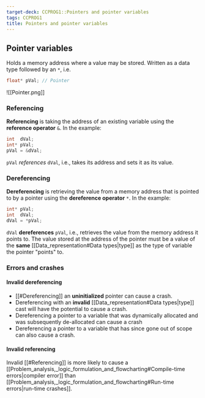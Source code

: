 ```yaml
---
target-deck: CCPROG1::Pointers and pointer variables
tags: CCPROG1
title: Pointers and pointer variables
---
```


## Pointer variables

Holds a memory address where a value may be stored.
Written as a data type followed by an `*`, i.e.
```c
float* pVal; // Pointer 
```
![[Pointer.png]]
<!--ID: 1695827832792-->

### Referencing

**Referencing** is taking the address of an existing variable using the **reference operator** `&`. In the example:
```c
int  dVal;
int* pVal;
pVal = &dVal;
```
`pVal` *references* `dVal`, i.e., takes its address and sets it as its value.
<!--ID: 1695827832796-->

### Dereferencing

**Dereferencing** is retrieving the value from a memory address that is pointed to by a pointer using the **dereference operator** `*`. In the example:
```c
int* pVal;
int  dVal;
dVal = *pVal;
```
`dVal` **dereferences** `pVal`, i.e., retrieves the value from the memory address it points to.
The value stored at the address of the pointer must be a value of the **same** [[Data_representation#Data types|type]] as the type of variable the pointer "points" to.
<!--ID: 1695827832802-->

### Errors and crashes

#### Invalid dereferencing

- [[#Dereferencing]] an **uninitialized** pointer can cause a crash.
- Dereferencing with an **invalid** [[Data_representation#Data types|type]] cast will have the potential to cause a crash.
- Dereferencing a pointer to a variable that was dynamically allocated and was subsequently de-allocated can cause a crash
- Dereferencing a pointer to a variable that has since gone out of scope can also cause a crash.
<!--ID: 1695827832806-->

#### Invalid referencing

Invalid [[#Referencing]] is more likely to cause a [[Problem_analysis,_logic_formulation_and_flowcharting#Compile-time errors|compiler error]] than [[Problem_analysis,_logic_formulation_and_flowcharting#Run-time errors|run-time crashes]].
<!--ID: 1695827832810-->